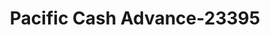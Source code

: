---
f_zip-code: 90744
f_state-code: CA
title: Pacific Cash Advance-23395
f_phone: 310-830-8500
f_city-only: Wilmington
f_address: 111 W Pacific Coast Hwy Ste C Wilmington
f_location-unique-id: '23395'
slug: pacific-cash-advance-23395
updated-on: '2024-05-30T13:46:58.046Z'
created-on: '2024-05-30T13:36:59.803Z'
published-on: '2024-05-30T13:54:32.469Z'
f_city-state: cms/city/wilmington-ca.md
f_company: cms/company/pacific-cash-advance.md
f_state: cms/state/california.md
layout: '[payday-loan].html'
tags: payday-loan
---